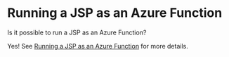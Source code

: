 # Running a JSP as an Azure Function

Is it possible to run a JSP as an Azure Function?

Yes! See [Running a JSP as an Azure Function](https://www.manorrock.com/blog/2020/02/17/running_a_jsp_as_an_azure_function.html) for more details.
